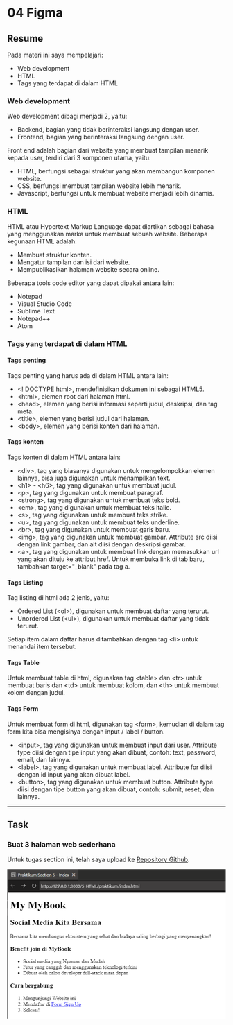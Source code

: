 # 04 Figma

## Resume

Pada materi ini saya mempelajari:

-   Web development
-   HTML
-   Tags yang terdapat di dalam HTML

### Web development

Web development dibagi menjadi 2, yaitu:

-   Backend, bagian yang tidak berinteraksi langsung dengan user.
-   Frontend, bagian yang berinteraksi langsung dengan user.

Front end adalah bagian dari website yang membuat tampilan menarik kepada user, terdiri dari 3 komponen utama, yaitu:

-   HTML, berfungsi sebagai struktur yang akan membangun komponen website.
-   CSS, berfungsi membuat tampilan website lebih menarik.
-   Javascript, berfungsi untuk membuat website menjadi lebih dinamis.

### HTML

HTML atau Hypertext Markup Language dapat diartikan sebagai bahasa yang menggunakan marka untuk membuat sebuah website.
Beberapa kegunaan HTML adalah:

-   Membuat struktur konten.
-   Mengatur tampilan dan isi dari website.
-   Mempublikasikan halaman website secara online.

Beberapa tools code editor yang dapat dipakai antara lain:

-   Notepad
-   Visual Studio Code
-   Sublime Text
-   Notepad++
-   Atom

### Tags yang terdapat di dalam HTML

#### Tags penting

Tags penting yang harus ada di dalam HTML antara lain:

-   <! DOCTYPE html>, mendefinisikan dokumen ini sebagai HTML5.
-   \<html>, elemen root dari halaman html.
-   \<head>, elemen yang berisi informasi seperti judul, deskripsi, dan tag meta.
-   \<title>, elemen yang berisi judul dari halaman.
-   \<body>, elemen yang berisi konten dari halaman.

#### Tags konten

Tags konten di dalam HTML antara lain:

-   \<div>, tag yang biasanya digunakan untuk mengelompokkan elemen lainnya, bisa juga digunakan untuk menampilkan text.
-   \<h1> - \<h6>, tag yang digunakan untuk membuat judul.
-   \<p>, tag yang digunakan untuk membuat paragraf.
-   \<strong>, tag yang digunakan untuk membuat teks bold.
-   \<em>, tag yang digunakan untuk membuat teks italic.
-   \<s>, tag yang digunakan untuk membuat teks strike.
-   \<u>, tag yang digunakan untuk membuat teks underline.
-   \<br>, tag yang digunakan untuk membuat garis baru.
-   \<img>, tag yang digunakan untuk membuat gambar. Attribute src diisi dengan link gambar, dan alt diisi dengan deskripsi gambar.
-   \<a>, tag yang digunakan untuk membuat link dengan memasukkan url yang akan dituju ke attribut href. Untuk membuka link di tab baru, tambahkan target="\_blank" pada tag a.

#### Tags Listing

Tag listing di html ada 2 jenis, yaitu:

-   Ordered List (\<ol>), digunakan untuk membuat daftar yang terurut.
-   Unordered List (\<ul>), digunakan untuk membuat daftar yang tidak terurut.

Setiap item dalam daftar harus ditambahkan dengan tag \<li> untuk menandai item tersebut.

#### Tags Table

Untuk membuat table di html, digunakan tag \<table> dan \<tr> untuk membuat baris dan \<td> untuk membuat kolom, dan \<th> untuk membuat kolom dengan judul.

#### Tags Form

Untuk membuat form di html, digunakan tag \<form>, kemudian di dalam tag form kita bisa mengisinya dengan input / label / button.

-   \<input>, tag yang digunakan untuk membuat input dari user. Attribute type diisi dengan tipe input yang akan dibuat, contoh: text, password, email, dan lainnya.
-   \<label>, tag yang digunakan untuk membuat label. Attribute for diisi dengan id input yang akan dibuat label.
-   \<button>, tag yang digunakan untuk membuat button. Attribute type diisi dengan tipe button yang akan dibuat, contoh: submit, reset, dan lainnya.

---

## Task

### Buat 3 halaman web sederhana

Untuk tugas section ini, telah saya upload ke [Repository Github](https://github.com/mbahArip/Assignment-HTML).

![Index](screenshots/index.png)
